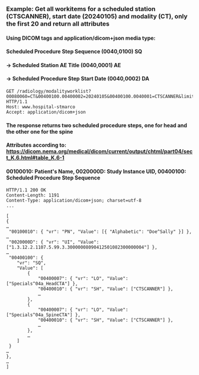 ### Example: Get all workitems for a scheduled station (CTSCANNER), start date (20240105) and modality (CT), only the first 20 and return all attributes

#### Using DICOM tags and application/dicom+json media type:
#### Scheduled Procedure Step Sequence (0040,0100) SQ
#### -> Scheduled Station AE Title (0040,0001) AE
#### -> Scheduled Procedure Step Start Date (0040,0002)  DA
```http
GET /radiology/modalityworklist?00080060=CT&00400100.00400002=20240105&00400100.0040001=CTSCANNER&limit=20&offset=0&includefield=all HTTP/1.1
Host: www.hospital-stmarco
Accept: application/dicom+json
```

#### The response returns two scheduled procedure steps, one for head and the other one for the spine
#### Attributes according to: https://dicom.nema.org/medical/dicom/current/output/chtml/part04/sect_K.6.html#table_K.6-1
#### 00100010: Patient's Name, 0020000D: Study Instance UID, 00400100: Scheduled Procedure Step Sequence 
```http
HTTP/1.1 200 OK
Content-Length: 1191
Content-Type: application/dicom+json; charset=utf-8
...

[
{
…
 "00100010": { "vr": "PN", "Value": [{ "Alphabetic": "Doe^Sally" }] },
…
 "0020000D": { "vr": "UI", "Value": ["1.3.12.2.1107.5.99.3.30000008090412501082300000004"] },
…
 "00400100": { 
    "vr": "SQ",
    "Value": [
        {
            "00400007": { "vr": "LO", "Value": ["Specials^04a_HeadCTA"] },
            "00400010": { "vr": "SH", "Value": ["CTSCANNER"] },
            …
        },
        {
            "00400007": { "vr": "LO", "Value": ["Specials^04a_SpineCTA"] },
            "00400010": { "vr": "SH", "Value": ["CTSCANNER"] },
            …
        },
        …
    ]
 }
…
},
…
] 
```